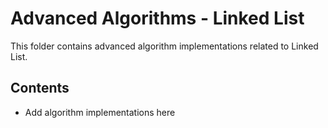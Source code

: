 # Advanced Algorithms - Linked List

This folder contains advanced algorithm implementations related to Linked List.

## Contents

* Add algorithm implementations here

